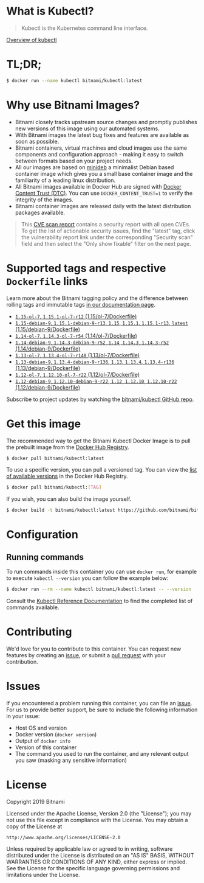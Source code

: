 
# What is Kubectl?

> Kubectl is the Kubernetes command line interface.

[Overview of kubectl](https://kubernetes.io/docs/reference/kubectl/overview/)

# TL;DR;

```bash
$ docker run --name kubectl bitnami/kubectl:latest
```

# Why use Bitnami Images?

* Bitnami closely tracks upstream source changes and promptly publishes new versions of this image using our automated systems.
* With Bitnami images the latest bug fixes and features are available as soon as possible.
* Bitnami containers, virtual machines and cloud images use the same components and configuration approach - making it easy to switch between formats based on your project needs.
* All our images are based on [minideb](https://github.com/bitnami/minideb) a minimalist Debian based container image which gives you a small base container image and the familiarity of a leading linux distribution.
* All Bitnami images available in Docker Hub are signed with [Docker Content Trust (DTC)](https://docs.docker.com/engine/security/trust/content_trust/). You can use `DOCKER_CONTENT_TRUST=1` to verify the integrity of the images.
* Bitnami container images are released daily with the latest distribution packages available.


> This [CVE scan report](https://quay.io/repository/bitnami/kubectl?tab=tags) contains a security report with all open CVEs. To get the list of actionable security issues, find the "latest" tag, click the vulnerability report link under the corresponding "Security scan" field and then select the "Only show fixable" filter on the next page.

# Supported tags and respective `Dockerfile` links

Learn more about the Bitnami tagging policy and the difference between rolling tags and immutable tags [in our documentation page](https://docs.bitnami.com/containers/how-to/understand-rolling-tags-containers/).


* [`1.15-ol-7`, `1.15.1-ol-7-r12` (1.15/ol-7/Dockerfile)](https://github.com/bitnami/bitnami-docker-kubectl/blob/1.15.1-ol-7-r12/1.15/ol-7/Dockerfile)
* [`1.15-debian-9`, `1.15.1-debian-9-r13`, `1.15`, `1.15.1`, `1.15.1-r13`, `latest` (1.15/debian-9/Dockerfile)](https://github.com/bitnami/bitnami-docker-kubectl/blob/1.15.1-debian-9-r13/1.15/debian-9/Dockerfile)
* [`1.14-ol-7`, `1.14.3-ol-7-r54` (1.14/ol-7/Dockerfile)](https://github.com/bitnami/bitnami-docker-kubectl/blob/1.14.3-ol-7-r54/1.14/ol-7/Dockerfile)
* [`1.14-debian-9`, `1.14.3-debian-9-r52`, `1.14`, `1.14.3`, `1.14.3-r52` (1.14/debian-9/Dockerfile)](https://github.com/bitnami/bitnami-docker-kubectl/blob/1.14.3-debian-9-r52/1.14/debian-9/Dockerfile)
* [`1.13-ol-7`, `1.13.4-ol-7-r148` (1.13/ol-7/Dockerfile)](https://github.com/bitnami/bitnami-docker-kubectl/blob/1.13.4-ol-7-r148/1.13/ol-7/Dockerfile)
* [`1.13-debian-9`, `1.13.4-debian-9-r136`, `1.13`, `1.13.4`, `1.13.4-r136` (1.13/debian-9/Dockerfile)](https://github.com/bitnami/bitnami-docker-kubectl/blob/1.13.4-debian-9-r136/1.13/debian-9/Dockerfile)
* [`1.12-ol-7`, `1.12.10-ol-7-r22` (1.12/ol-7/Dockerfile)](https://github.com/bitnami/bitnami-docker-kubectl/blob/1.12.10-ol-7-r22/1.12/ol-7/Dockerfile)
* [`1.12-debian-9`, `1.12.10-debian-9-r22`, `1.12`, `1.12.10`, `1.12.10-r22` (1.12/debian-9/Dockerfile)](https://github.com/bitnami/bitnami-docker-kubectl/blob/1.12.10-debian-9-r22/1.12/debian-9/Dockerfile)

Subscribe to project updates by watching the [bitnami/kubectl GitHub repo](https://github.com/bitnami/bitnami-docker-kubectl).

# Get this image

The recommended way to get the Bitnami Kubectl Docker Image is to pull the prebuilt image from the [Docker Hub Registry](https://hub.docker.com/r/bitnami/kubectl).

```bash
$ docker pull bitnami/kubectl:latest
```

To use a specific version, you can pull a versioned tag. You can view the [list of available versions](https://hub.docker.com/r/bitnami/kubectl/tags/) in the Docker Hub Registry.

```bash
$ docker pull bitnami/kubectl:[TAG]
```

If you wish, you can also build the image yourself.

```bash
$ docker build -t bitnami/kubectl:latest https://github.com/bitnami/bitnami-docker-kubectl.git
```

# Configuration

## Running commands

To run commands inside this container you can use `docker run`, for example to execute `kubectl --version` you can follow the example below:

```bash
$ docker run --rm --name kubectl bitnami/kubectl:latest -- --version
```

Consult the [Kubectl Reference Documentation](https://kubernetes.io/docs/reference/generated/kubectl/kubectl-commands) to find the completed list of commands available.

# Contributing

We'd love for you to contribute to this container. You can request new features by creating an [issue](https://github.com/bitnami/bitnami-docker-kubectl/issues), or submit a [pull request](https://github.com/bitnami/bitnami-docker-kubectl/pulls) with your contribution.

# Issues

If you encountered a problem running this container, you can file an [issue](https://github.com/bitnami/bitnami-docker-kubectl/issues). For us to provide better support, be sure to include the following information in your issue:

- Host OS and version
- Docker version (`docker version`)
- Output of `docker info`
- Version of this container
- The command you used to run the container, and any relevant output you saw (masking any sensitive information)

# License

Copyright 2019 Bitnami

Licensed under the Apache License, Version 2.0 (the "License");
you may not use this file except in compliance with the License.
You may obtain a copy of the License at

    http://www.apache.org/licenses/LICENSE-2.0

Unless required by applicable law or agreed to in writing, software
distributed under the License is distributed on an "AS IS" BASIS,
WITHOUT WARRANTIES OR CONDITIONS OF ANY KIND, either express or implied.
See the License for the specific language governing permissions and
limitations under the License.
